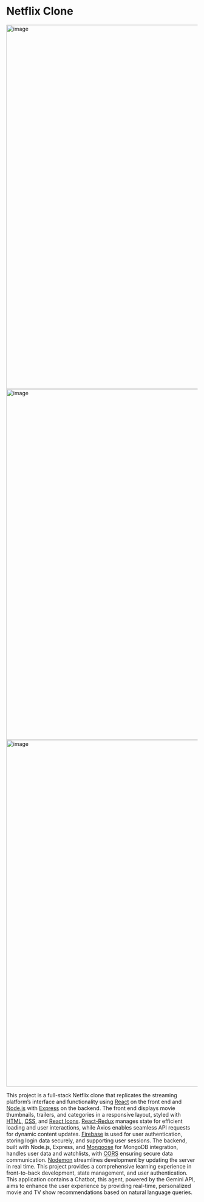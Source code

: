 # Netflix Clone

<img width="1913" height="957" alt="image" src="https://github.com/user-attachments/assets/39d9492c-66f0-4b66-bf44-5e185ec8cfbb" />
<img width="1887" height="922" alt="image" src="https://github.com/user-attachments/assets/ed630c4c-d9a6-4523-b1b8-8e42537ba7c5" />
<img width="1858" height="911" alt="image" src="https://github.com/user-attachments/assets/09c495a5-bfae-4ea9-a25c-f8387136b396" />



This project is a full-stack Netflix clone that replicates the streaming platform’s interface and functionality using [React](https://react.dev/) on the front end and [Node.js](https://nodejs.org/en) with [Express](https://expressjs.com/) on the backend. The front end displays movie thumbnails, trailers, and categories in a responsive layout, styled with [HTML](https://developer.mozilla.org/en-US/docs/Web/HTML), [CSS](https://developer.mozilla.org/en-US/docs/Web/CSS), and [React Icons](https://www.npmjs.com/package/react-icons). [React-Redux](https://www.npmjs.com/package/react-redux) manages state for efficient loading and user interactions, while Axios enables seamless API requests for dynamic content updates. [Firebase](https://firebase.google.com/) is used for user authentication, storing login data securely, and supporting user sessions. The backend, built with Node.js, Express, and [Mongoose](https://www.npmjs.com/package/mongoose) for MongoDB integration, handles user data and watchlists, with [CORS](https://www.npmjs.com/package/cors) ensuring secure data communication. [Nodemon](https://www.npmjs.com/package/nodemon) streamlines development by updating the server in real time. This project provides a comprehensive learning experience in front-to-back development, state management, and user authentication.
This application contains a Chatbot, this agent, powered by the Gemini API, aims to enhance the user experience by providing real-time, personalized movie and TV show recommendations based on natural language queries.





